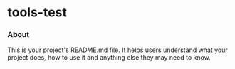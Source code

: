 tools-test
==========

### About

This is your project's README.md file. It helps users understand what your
project does, how to use it and anything else they may need to know.
